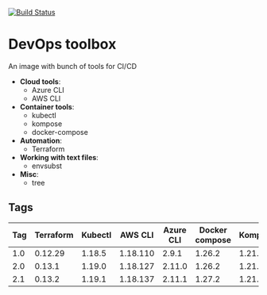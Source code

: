 [![Build Status](https://drone.getais.cloud/api/badges/tomasliumparas/devops-toolbox/status.svg)](https://drone.getais.cloud/tomasliumparas/devops-toolbox)

# DevOps toolbox

An image with bunch of tools for CI/CD

- **Cloud tools**:
  - Azure CLI
  - AWS CLI
- **Container tools**:
  - kubectl
  - kompose
  - docker-compose
- **Automation**:
  - Terraform
- **Working with text files**:
  - envsubst
- **Misc**:
  - tree

## Tags

| Tag | Terraform | Kubectl | AWS CLI  | Azure CLI | Docker compose | Kompose |
| --- | --------- | ------- | -------- | --------- | -------------- | ------- |
| 1.0 | 0.12.29   | 1.18.5  | 1.18.110 | 2.9.1     | 1.26.2         | 1.21.0  |
| 2.0 | 0.13.1    | 1.19.0  | 1.18.127 | 2.11.0    | 1.26.2         | 1.21.0  |
| 2.1 | 0.13.2    | 1.19.1  | 1.18.137 | 2.11.1    | 1.27.2         | 1.21.0  |
